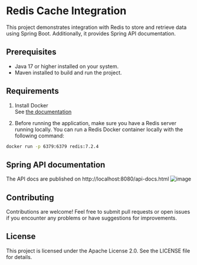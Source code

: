 # Redis Cache Integration

This project demonstrates integration with Redis to store and retrieve data using Spring Boot. Additionally, it provides Spring API documentation.

## Prerequisites
- Java 17 or higher installed on your system.
- Maven installed to build and run the project.

## Requirements
1. Install Docker  
See [the documentation](https://docs.docker.com/engine/install)

2. Before running the application, make sure you have a Redis server running locally. You can run a Redis Docker container locally with the following command:
```bash
docker run -p 6379:6379 redis:7.2.4
```
## Spring API documentation
The API docs are published on http://localhost:8080/api-docs.html
![image](https://github.com/leosrdev/redis-cache-integration/assets/160193443/f8c1edbd-be3d-4c83-ae80-0ecb86110bdd)

## Contributing
Contributions are welcome! Feel free to submit pull requests or open issues if you encounter any problems or have suggestions for improvements.

## License
This project is licensed under the Apache License 2.0. See the LICENSE file for details.
